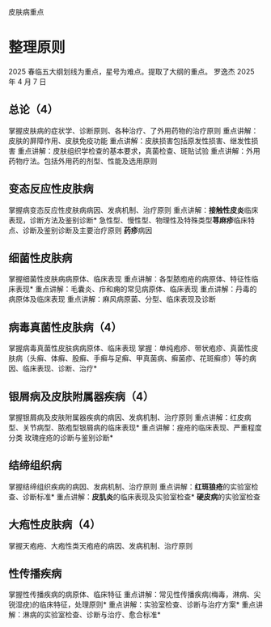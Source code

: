 皮肤病重点

# 整理原则

2025 春临五大纲划线为重点，星号为难点。提取了大纲的重点。
罗逸杰 2025 年 4 月 7 日

## 总论（4）

掌握皮肤病的症状学、诊断原则、各种治疗、了外用药物的治疗原则
重点讲解：皮肤的屏障作用、皮肤免疫功能
重点讲解：皮肤损害包括原发性损害、继发性损害
重点讲解：皮肤组织学检查的基本要求，真菌检查、斑贴试验
重点讲解：外用药物疗法。包括外用药的剂型、性能及选用原则

## 变态反应性皮肤病

掌握病变态反应性皮肤病病因、发病机制、治疗原则
重点讲解：**接触性皮炎**临床表现，诊断方法及鉴别诊断\*
急性型、慢性型、物理性及特殊类型**荨麻疹**临床特点、诊断及鉴别诊断及主要治疗原则
**药疹**病因

## 细菌性皮肤病

掌握细菌性皮肤病病原体、临床表现
重点讲解：各型脓庖疮的病原体、特征性临床表现\*
重点讲解：毛囊炎、疖和痈的常见病原体、临床表现
重点讲解：丹毒的病原体及临床表现
重点讲解：麻风病原菌、分型、临床表现及诊断

## 病毒真菌性皮肤病（4）

掌握病毒真菌性皮肤病病原体、临床表现
掌握：单纯疱疹、带状疱疹、真菌性皮肤病（头癣、体癣、股癣、手癣与足癣、甲真菌病、癣菌疹、花斑癣疹）等的病因、临床表现、诊断、治疗\*

## 银屑病及皮肤附属器疾病（4）

掌握银屑病及皮肤附属器疾病的病因、发病机制、治疗原则
重点讲解：红皮病型、关节病型、脓疱型银屑病的临床表现\*
重点讲解：痤疮的临床表现、严重程度分类
玫瑰痤疮的诊断与鉴别诊断\*

## 结缔组织病

掌握结缔组织疾病的病因、发病机制、治疗原则
重点讲解：**红斑狼疮**的实验室检查、诊断标准\*
重点讲解：**皮肌炎**的临床表现及实验室检查\*
**硬皮病**的实验室检查

## 大疱性皮肤病（4）

掌握天疱疮、大疱性类天疱疮的病因、发病机制、治疗原则

## 性传播疾病

掌握性传播疾病的病原体、临床特征
重点讲解：常见性传播疾病(梅毒，淋病、尖锐湿疣)的临床特征，处理原则\*
重点讲解：实验室检查、诊断与治疗方案\*
重点讲解：淋病的实验室检查、诊断与治疗、愈合标准\*
